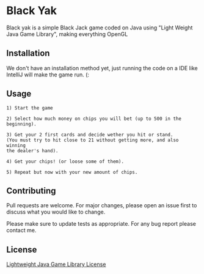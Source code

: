 # Black Yak

Black yak is a simple Black Jack game coded on Java using "Light Weight Java Game Library", making everything OpenGL

## Installation

We don't have an installation method yet, just running the code on a IDE like IntelliJ will make the game run. (:

## Usage

```
1) Start the game

2) Select how much money on chips you will bet (up to 500 in the beginning).

3) Get your 2 first cards and decide wether you hit or stand.
(You must try to hit close to 21 without getting more, and also winning
the dealer's hand).

4) Get your chips! (or loose some of them).

5) Repeat but now with your new amount of chips.
```

## Contributing
Pull requests are welcome. For major changes, please open an issue first to discuss what you would like to change.

Please make sure to update tests as appropriate. For any bug report please contact me.

## License
[Lightweight Java Game Library License](https://www.lwjgl.org/license)

